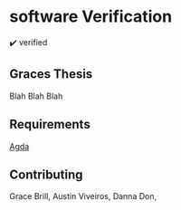# software Verification
✔️ verified

## Graces Thesis
Blah Blah Blah


## Requirements

[Agda](https://github.com/agda/agda)


## Contributing
Grace Brill,
Austin Viveiros,
Danna Don,
